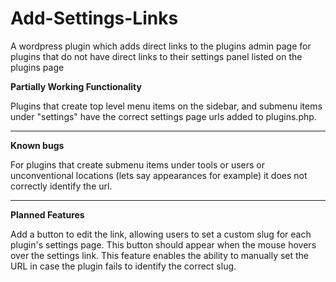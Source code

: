 # Add-Settings-Links

A wordpress plugin which adds direct links to the plugins admin page for plugins that do not have direct links to their settings panel listed on the plugins page

**Partially Working Functionality**

Plugins that create top level menu items on the sidebar, and submenu items under "settings" have the correct settings page urls added to plugins.php.

--------------------------------

**Known bugs** 

For plugins that create submenu items under tools or users or unconventional locations (lets say appearances for example) it does not correctly identify the url.

--------------------------------

**Planned Features**

Add a button to edit the link, allowing users to set a custom slug for each plugin's settings page. This button should appear when the mouse hovers over the settings link. This feature enables the ability to manually set the URL in case the plugin fails to identify the correct slug.
